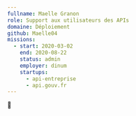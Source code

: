 ```yaml
---
fullname: Maelle Granon
role: Support aux utilisateurs des APIs
domaine: Déploiement
github: Maelle04
missions:
  - start: 2020-03-02
    end: 2020-08-22
    status: admin
    employer: dinum
    startups:
      - api-entreprise
      - api.gouv.fr
---
```

🦉